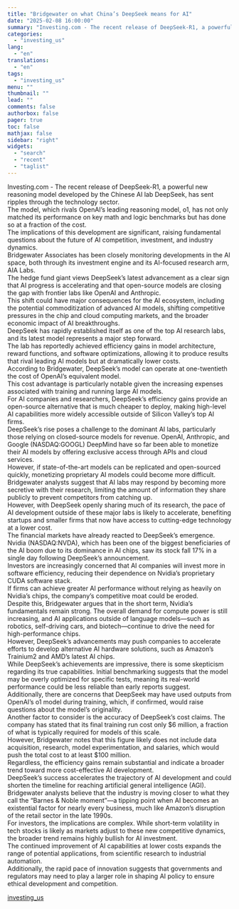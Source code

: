 ```yaml
---
title: "Bridgewater on what China’s DeepSeek means for AI"
date: "2025-02-08 16:00:00"
summary: "Investing.com - The recent release of DeepSeek-R1, a powerful new reasoning model developed by the Chinese AI lab DeepSeek, has sent ripples through the technology sector. The model, which rivals OpenAI’s leading reasoning model, o1, has not only matched its performance on key math and logic benchmarks but has done..."
categories:
  - "investing_us"
lang:
  - "en"
translations:
  - "en"
tags:
  - "investing_us"
menu: ""
thumbnail: ""
lead: ""
comments: false
authorbox: false
pager: true
toc: false
mathjax: false
sidebar: "right"
widgets:
  - "search"
  - "recent"
  - "taglist"
---
```


Investing.com - The recent release of DeepSeek-R1, a powerful new reasoning model developed by the Chinese AI lab DeepSeek, has sent ripples through the technology sector.   
The model, which rivals OpenAI’s leading reasoning model, o1, has not only matched its performance on key math and logic benchmarks but has done so at a fraction of the cost.   
The implications of this development are significant, raising fundamental questions about the future of AI competition, investment, and industry dynamics.  
Bridgewater Associates has been closely monitoring developments in the AI space, both through its investment engine and its AI-focused research arm, AIA Labs.   
The hedge fund giant views DeepSeek’s latest advancement as a clear sign that AI progress is accelerating and that open-source models are closing the gap with frontier labs like OpenAI and Anthropic.   
This shift could have major consequences for the AI ecosystem, including the potential commoditization of advanced AI models, shifting competitive pressures in the chip and cloud computing markets, and the broader economic impact of AI breakthroughs.  
DeepSeek has rapidly established itself as one of the top AI research labs, and its latest model represents a major step forward.   
The lab has reportedly achieved efficiency gains in model architecture, reward functions, and software optimizations, allowing it to produce results that rival leading AI models but at dramatically lower costs.   
According to Bridgewater, DeepSeek’s model can operate at one-twentieth the cost of OpenAI’s equivalent model.  
This cost advantage is particularly notable given the increasing expenses associated with training and running large AI models.   
For AI companies and researchers, DeepSeek’s efficiency gains provide an open-source alternative that is much cheaper to deploy, making high-level AI capabilities more widely accessible outside of Silicon Valley’s top AI firms.  
DeepSeek’s rise poses a challenge to the dominant AI labs, particularly those relying on closed-source models for revenue. OpenAI, Anthropic, and Google (NASDAQ:GOOGL) DeepMind have so far been able to monetize their AI models by offering exclusive access through APIs and cloud services.   
However, if state-of-the-art models can be replicated and open-sourced quickly, monetizing proprietary AI models could become more difficult.  
Bridgewater analysts suggest that AI labs may respond by becoming more secretive with their research, limiting the amount of information they share publicly to prevent competitors from catching up.   
However, with DeepSeek openly sharing much of its research, the pace of AI development outside of these major labs is likely to accelerate, benefiting startups and smaller firms that now have access to cutting-edge technology at a lower cost.  
The financial markets have already reacted to DeepSeek’s emergence. Nvidia (NASDAQ:NVDA), which has been one of the biggest beneficiaries of the AI boom due to its dominance in AI chips, saw its stock fall 17% in a single day following DeepSeek’s announcement.   
Investors are increasingly concerned that AI companies will invest more in software efficiency, reducing their dependence on Nvidia’s proprietary CUDA software stack.   
If firms can achieve greater AI performance without relying as heavily on Nvidia’s chips, the company’s competitive moat could be eroded.  
Despite this, Bridgewater argues that in the short term, Nvidia’s fundamentals remain strong. The overall demand for compute power is still increasing, and AI applications outside of language models—such as robotics, self-driving cars, and biotech—continue to drive the need for high-performance chips.   
However, DeepSeek’s advancements may push companies to accelerate efforts to develop alternative AI hardware solutions, such as Amazon’s Trainium2 and AMD’s latest AI chips.  
While DeepSeek’s achievements are impressive, there is some skepticism regarding its true capabilities. Initial benchmarking suggests that the model may be overly optimized for specific tests, meaning its real-world performance could be less reliable than early reports suggest.   
Additionally, there are concerns that DeepSeek may have used outputs from OpenAI’s o1 model during training, which, if confirmed, would raise questions about the model’s originality.  
Another factor to consider is the accuracy of DeepSeek’s cost claims. The company has stated that its final training run cost only $6 million, a fraction of what is typically required for models of this scale.   
However, Bridgewater notes that this figure likely does not include data acquisition, research, model experimentation, and salaries, which would push the total cost to at least $100 million.   
Regardless, the efficiency gains remain substantial and indicate a broader trend toward more cost-effective AI development.  
DeepSeek’s success accelerates the trajectory of AI development and could shorten the timeline for reaching artificial general intelligence (AGI).   
Bridgewater analysts believe that the industry is moving closer to what they call the “Barnes & Noble moment”—a tipping point when AI becomes an existential factor for nearly every business, much like Amazon’s disruption of the retail sector in the late 1990s.  
For investors, the implications are complex. While short-term volatility in tech stocks is likely as markets adjust to these new competitive dynamics, the broader trend remains highly bullish for AI investment.   
The continued improvement of AI capabilities at lower costs expands the range of potential applications, from scientific research to industrial automation.   
Additionally, the rapid pace of innovation suggests that governments and regulators may need to play a larger role in shaping AI policy to ensure ethical development and competition.

[investing_us](https://www.investing.com/news/stock-market-news/bridgewater-on-what-chinas-deepseek-means-for-ai-3845630)
